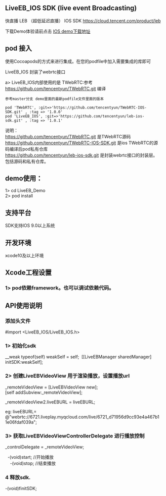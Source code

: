 ## LiveEB_IOS SDK (live event Broadcasting)
快直播 LEB （超低延迟直播） IOS SDK https://cloud.tencent.com/product/leb  

下载Demo体验请前点击 [IOS demo下载地址](https://github.com/tencentyun/leb-ios-sdk/tree/master/DEMO/LiveEB_Demo)

## pod 接入

使用Cocoapods的方式来进行集成。在您的podfile中加入需要集成的库即可  

 LiveEB_IOS 封装了webrtc接口  
 
 a> LiveEB_IOS内部使用的是 TWebRTC:参考 https://github.com/tencentyun/TWebRTC.git 编译   
    
    参考master分支 demo里面的最新podfile文件里面的版本
    
    pod 'TWebRTC', :git=>'https://github.com/tencentyun/TWebRTC-IOS-SDK.git' , :tag => '1.0.0'  
    pod 'LiveEB_IOS', :git=>'https://github.com/tencentyun/leb-ios-sdk.git' , :tag => '1.0.1' 
 
说明：  
   https://github.com/tencentyun/TWebRTC.git 是TWebRTC源码  
   https://github.com/tencentyun/TWebRTC-IOS-SDK.git 是ios TWebRTC的源码编译后pod私有仓库  
   https://github.com/tencentyun/leb-ios-sdk.git  是封装webrtc接口的封装层。包括源码和私有仓库。  
   
## demo使用：  

1> cd LiveEB_Demo  
2> pod install  


## 支持平台
SDK支持IOS 9.0以上系统

## 开发环境
xcode10及以上环境


## Xcode工程设置
### 1> pod依赖framework。也可以调试依赖代码。





## API使用说明

### 添加头文件
#import <LiveEB_IOS/LiveEB_IOS.h>

### 1>  初始化sdk
__weak typeof(self) weakSelf = self;
 [[LiveEBManager sharedManager] initSDK:weakSelf];



### 2> 创建LiveEBVideoView 用于渲染播放，设置播放url
 _remoteVideoView = [LiveEBVideoView new];  
[self addSubview:_remoteVideoView];  

_remoteVideoView2.liveEBURL = liveEBURL;  

eg:
 liveEBURL= @"webrtc://6721.liveplay.myqcloud.com/live/6721_d71956d9cc93e4a467b11e06fdaf039a";  

### 3> 获取LiveEBVideoViewControllerDelegate 进行播放控制
_controlDelegate = _remoteVideoView;

   -(void)start;  //开始播放  
    -(void)stop;  //结束播放  
 
### 4 释放sdk.
-(void)finitSDK;


